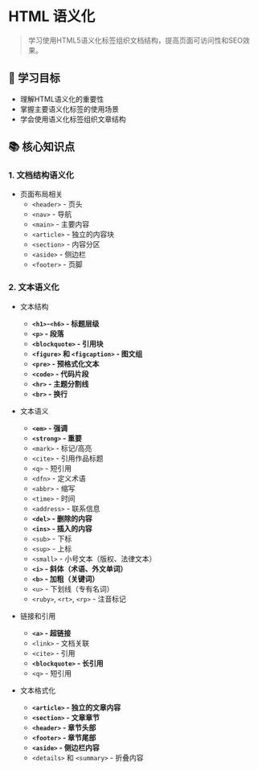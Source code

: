# HTML 语义化

> 学习使用HTML5语义化标签组织文档结构，提高页面可访问性和SEO效果。

## 🎯 学习目标
- 理解HTML语义化的重要性
- 掌握主要语义化标签的使用场景
- 学会使用语义化标签组织文章结构

## 📚 核心知识点

### 1. 文档结构语义化
- 页面布局相关
  - `<header>` - 页头
  - `<nav>` - 导航
  - `<main>` - 主要内容
  - `<article>` - 独立的内容块
  - `<section>` - 内容分区
  - `<aside>` - 侧边栏
  - `<footer>` - 页脚

### 2. 文本语义化
- 文本结构
  - **`<h1>`-`<h6>` - 标题层级**
  - **`<p>` - 段落**
  - **`<blockquote>` - 引用块**
  - **`<figure>` 和 `<figcaption>` - 图文组**
  - **`<pre>` - 预格式化文本**
  - **`<code>` - 代码片段**
  - **`<hr>` - 主题分割线**
  - **`<br>` - 换行**

- 文本语义
  - **`<em>` - 强调**
  - **`<strong>` - 重要**
  - `<mark>` - 标记/高亮
  - `<cite>` - 引用作品标题
  - `<q>` - 短引用
  - `<dfn>` - 定义术语
  - `<abbr>` - 缩写
  - `<time>` - 时间
  - `<address>` - 联系信息
  - **`<del>` - 删除的内容**
  - **`<ins>` - 插入的内容**
  - `<sub>` - 下标
  - `<sup>` - 上标
  - `<small>` - 小号文本（版权、法律文本）
  - **`<i>` - 斜体（术语、外文单词）**
  - **`<b>` - 加粗（关键词）**
  - `<u>` - 下划线（专有名词）
  - `<ruby>`, `<rt>`, `<rp>` - 注音标记

- 链接和引用
  - **`<a>` - 超链接**
  - `<link>` - 文档关联
  - `<cite>` - 引用
  - **`<blockquote>` - 长引用**
  - `<q>` - 短引用

- 文本格式化
  - **`<article>` - 独立的文章内容**
  - **`<section>` - 文章章节**
  - **`<header>` - 章节头部**
  - **`<footer>` - 章节尾部**
  - **`<aside>` - 侧边栏内容**
  - `<details>` 和 `<summary>` - 折叠内容